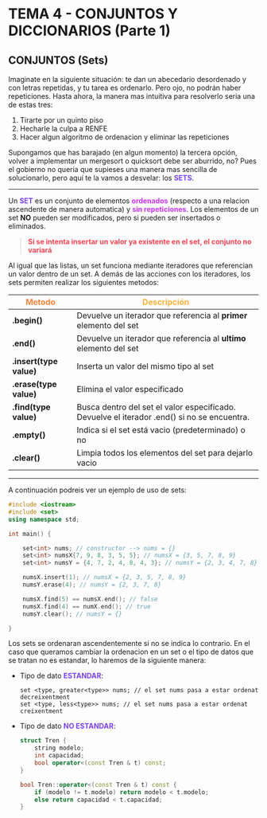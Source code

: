 # TEMA 4 - CONJUNTOS Y DICCIONARIOS (Parte 1)
## **CONJUNTOS (Sets)**
Imaginate en la siguiente situación: te dan un abecedario desordenado y con letras repetidas, y tu tarea es ordenarlo. Pero ojo, no podrán haber repeticiones. Hasta ahora, la manera mas intuitiva para resolverlo seria una de estas tres:

1. Tirarte por un quinto piso
2. Hecharle la culpa a RENFE
3. Hacer algun algoritmo de ordenacion y eliminar las repeticiones

Supongamos que has barajado (en algun momento) la tercera opción, volver a implementar un mergesort o quicksort debe ser aburrido, no? Pues el gobierno no queria que supieses una manera mas sencilla de solucionarlo, pero aquí te la vamos a desvelar: los <span style="color:#7842ff">**SETS**</span>.

---
Un <span style="color:#7842ff">**SET**</span> es un conjunto de elementos <span style="color:#cf33ff">**ordenados**</span> (respecto a una relacion ascendente de manera automatica) y <span style="color:#cf33ff">**sin repeticiones**</span>. Los elementos de un set **NO** pueden ser modificados, pero si pueden ser insertados o eliminados.

> <span style="color:#ff4252">**Si se intenta insertar un valor ya existente en el set, el conjunto no variará**</span>

Al igual que las listas, un set funciona mediante iteradores que referencian un valor dentro de un set. A demás de las acciones con los iteradores, los sets permiten realizar los siguientes metodos:

| <span style="color:#ff833b">**Metodo**</span> | <span style="color:#ffb13b">**Descripción**</span> |
| ----------- | ----------- |
| **.begin()** | Devuelve un iterador que referencia al **primer** elemento del set
| **.end()** | Devuelve un iterador que referencia al **ultimo** elemento del set
| **.insert(type value)** | Inserta un valor del mismo tipo al set
| **.erase(type value)** | Elimina el valor especificado
|**.find(type value)**| Busca dentro del set el valor especificado. Devuelve el iterador .end() si no se encuentra.
|**.empty()**| Indica si el set está vacio (predeterminado) o no
|**.clear()**| Limpia todos los elementos del set para dejarlo vacio

---
A continuación podreis ver un ejemplo de uso de sets:

```cc
#include <iostream>
#include <set>
using namespace std;

int main() {

    set<int> nums; // constructor --> nums = {}
    set<int> numsX{7, 9, 8, 3, 5, 5}; // numsX = {3, 5, 7, 8, 9}
    set<int> numsY = {4, 7, 2, 4, 8, 4, 3}; // numsY = {2, 3, 4, 7, 8}

    numsX.insert(1); // numsX = {2, 3, 5, 7, 8, 9}
    numsY.erase(4); // numsY = {2, 3, 7, 8}

    numsX.find(5) == numsX.end(); // false
    numsX.find(4) == numX.end(); // true
    numsY.clear(); // numsY = {}

}
```

Los sets se ordenaran ascendentemente si no se indica lo contrario. En el caso que queramos cambiar la ordenacion en un set o el tipo de datos que se tratan no es estandar, lo haremos de la siguiente manera:

- Tipo de dato <span style="color:#7842ff">**ESTANDAR**</span>:

    ```
    set <type, greater<type>> nums; // el set nums pasa a estar ordenat decreixentment
    set <type, less<type>> nums; // el set nums pasa a estar ordenat creixentment
    ```

- Tipo de dato <span style="color:#7842ff">**NO ESTANDAR**</span>:
    ```cc
    struct Tren {
        string modelo;
        int capacidad;
        bool operator<(const Tren & t) const;
    }

    bool Tren::operator<(const Tren & t) const {
        if (modelo != t.modelo) return modelo < t.modelo;
        else return capacidad < t.capacidad;
    }
    ```




